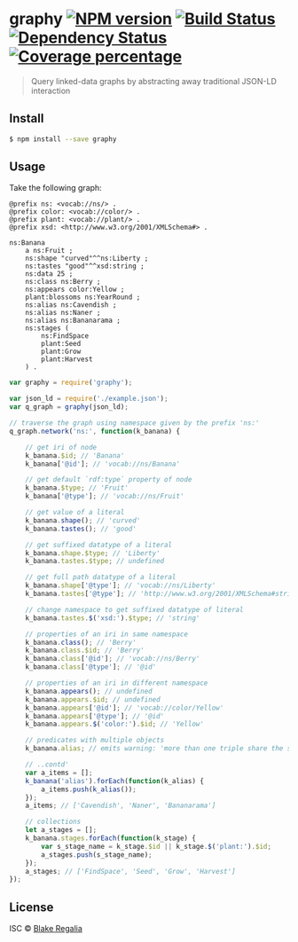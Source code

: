 # graphy [![NPM version][npm-image]][npm-url] [![Build Status][travis-image]][travis-url] [![Dependency Status][daviddm-image]][daviddm-url] [![Coverage percentage][coveralls-image]][coveralls-url]
> Query linked-data graphs by abstracting away traditional JSON-LD interaction


## Install

```sh
$ npm install --save graphy
```


## Usage

Take the following graph:
```turtle
@prefix ns: <vocab://ns/> .
@prefix color: <vocab://color/> .
@prefix plant: <vocab://plant/> .
@prefix xsd: <http://www.w3.org/2001/XMLSchema#> .

ns:Banana
	a ns:Fruit ;
	ns:shape "curved"^^ns:Liberty ;
	ns:tastes "good"^^xsd:string ;
	ns:data 25 ;
	ns:class ns:Berry ;
	ns:appears color:Yellow ;
	plant:blossoms ns:YearRound ;
	ns:alias ns:Cavendish ;
	ns:alias ns:Naner ;
	ns:alias ns:Bananarama ;
	ns:stages (
		ns:FindSpace
		plant:Seed
		plant:Grow
		plant:Harvest
	) .
```

```js
var graphy = require('graphy');

var json_ld = require('./example.json');
var q_graph = graphy(json_ld);

// traverse the graph using namespace given by the prefix 'ns:'
q_graph.network('ns:', function(k_banana) {

	// get iri of node
	k_banana.$id; // 'Banana'
	k_banana['@id']; // 'vocab://ns/Banana'

	// get default `rdf:type` property of node
	k_banana.$type; // 'Fruit'
	k_banana['@type']; // 'vocab://ns/Fruit'

	// get value of a literal
	k_banana.shape(); // 'curved'
	k_banana.tastes(); // 'good'

	// get suffixed datatype of a literal
	k_banana.shape.$type; // 'Liberty'
	k_banana.tastes.$type; // undefined

	// get full path datatype of a literal
	k_banana.shape['@type']; // 'vocab://ns/Liberty'
	k_banana.tastes['@type']; // 'http://www.w3.org/2001/XMLSchema#string'

	// change namespace to get suffixed datatype of literal
	k_banana.tastes.$('xsd:').$type; // 'string'

	// properties of an iri in same namespace
	k_banana.class(); // 'Berry'
	k_banana.class.$id; // 'Berry'
	k_banana.class['@id']; // 'vocab://ns/Berry'
	k_banana.class['@type']; // '@id'

	// properties of an iri in different namespace
	k_banana.appears(); // undefined
	k_banana.appears.$id; // undefined
	k_banana.appears['@id']; // 'vocab://color/Yellow'
	k_banana.appears['@type']; // '@id'
	k_banana.appears.$('color:').$id; // 'Yellow'

	// predicates with multiple objects
	k_banana.alias; // emits warning: 'more than one triple share the same predicate "ns:alias" with subject "ns:Banana"; By using '.alias', you are accessing any one of these triples arbitrarily'

	// ..contd'
	var a_items = [];
	k_banana('alias').forEach(function(k_alias) {
		a_items.push(k_alias());
	});
	a_items; // ['Cavendish', 'Naner', 'Bananarama']

	// collections
	let a_stages = [];
	k_banana.stages.forEach(function(k_stage) {
		var s_stage_name = k_stage.$id || k_stage.$('plant:').$id;
		a_stages.push(s_stage_name);
	});
	a_stages; // ['FindSpace', 'Seed', 'Grow', 'Harvest']
});
```

## License

ISC © [Blake Regalia]()


[npm-image]: https://badge.fury.io/js/graphy.js.svg
[npm-url]: https://npmjs.org/package/graphy
[travis-image]: https://travis-ci.org/blake-regalia/graphy.js.svg?branch=master
[travis-url]: https://travis-ci.org/blake-regalia/graphy.js
[daviddm-image]: https://david-dm.org/blake-regalia/graphy.js.svg?theme=shields.io
[daviddm-url]: https://david-dm.org/blake-regalia/graphy.js
[coveralls-image]: https://coveralls.io/repos/blake-regalia/graphy.js/badge.svg
[coveralls-url]: https://coveralls.io/r/blake-regalia/graphy.js
